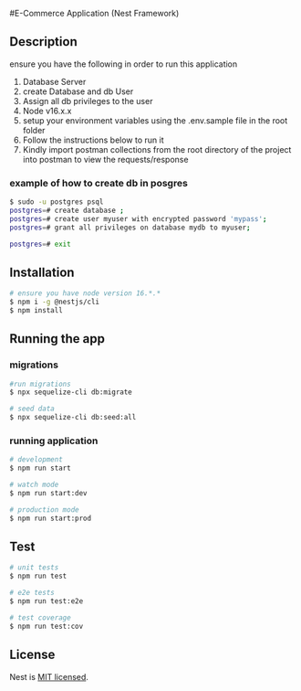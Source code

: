 #E-Commerce Application (Nest Framework)
## Description

ensure you have the following in order to run this application
1. Database Server
2. create Database and db User
3. Assign all db privileges to the user
4. Node v16.x.x
5. setup your environment variables using the .env.sample file in the root folder
6. Follow the instructions below to run it
7. Kindly import postman collections from the root directory of the project into postman to view the requests/response

### example of how to create db in posgres 
```bash
$ sudo -u postgres psql
postgres=# create database ;
postgres=# create user myuser with encrypted password 'mypass';
postgres=# grant all privileges on database mydb to myuser;

postgres=# exit
```

## Installation

```bash
# ensure you have node version 16.*.*
$ npm i -g @nestjs/cli
$ npm install
```

## Running the app

### migrations


```bash
#run migrations
$ npx sequelize-cli db:migrate

# seed data
$ npx sequelize-cli db:seed:all
```
### running application
```bash
# development
$ npm run start

# watch mode
$ npm run start:dev

# production mode
$ npm run start:prod
```

## Test

```bash
# unit tests
$ npm run test

# e2e tests
$ npm run test:e2e

# test coverage
$ npm run test:cov
```


## License

Nest is [MIT licensed](LICENSE).
